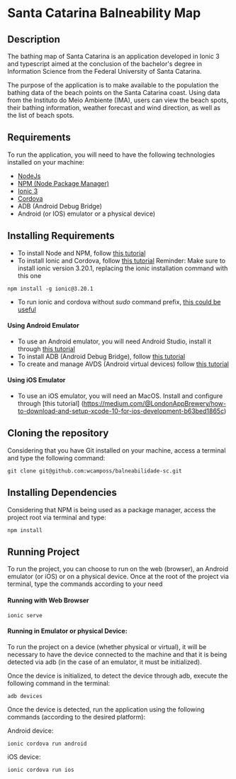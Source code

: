# Santa Catarina Balneability Map

## Description

The bathing map of Santa Catarina is an application developed in Ionic 3 and typescript aimed at the conclusion of the bachelor's degree in Information Science from the Federal University of Santa Catarina.

The purpose of the application is to make available to the population the bathing data of the beach points on the Santa Catarina coast. Using data from the Instituto do Meio Ambiente (IMA), users can view the beach spots, their bathing information, weather forecast and wind direction, as well as the list of beach spots.

## Requirements

To run the application, you will need to have the following technologies installed on your machine:
- [NodeJs](https://nodejs.org/en/)
- [NPM (Node Package Manager)](https://www.npmjs.com/)
- [Ionic 3](https://ionicframework.com/docs)
- [Cordova](https://cordova.apache.org/)
- ADB (Android Debug Bridge)
- Android (or IOS) emulator or a physical device)

## Installing Requirements

- To install Node and NPM, follow [this tutorial](https://docs.npmjs.com/downloading-and-installing-node-js-and-npm)
- To install Ionic and Cordova, follow [this tutorial](https://ionicframework.com/docs/v1/guide/installation.html)
Reminder: Make sure to install ionic version 3.20.1, replacing the ionic installation command with this one
```
npm install -g ionic@3.20.1
```
- To run ionic and cordova without *sudo* command prefix, [this could be useful](https://docs.npmjs.com/resolving-eacces-permissions-errors-when-installing-packages-globally)

#### Using Android Emulator

- To use an Android emulator, you will need Android Studio, install it through [this tutorial](https://developer.android.com/studio/install)
- To install ADB (Android Debug Bridge), follow [this tutorial](https://developer.android.com/studio/command-line/adb?hl=pt-br)
- To create and manage AVDS (Android virtual devices) follow [this tutorial](https://developer.android.com/studio/run/managing-avds)

#### Using iOS Emulator

- To use an iOS emulator, you will need an MacOS. Install and configure through [this tutorial] (https://medium.com/@LondonAppBrewery/how-to-download-and-setup-xcode-10-for-ios-development-b63bed1865c)

## Cloning the repository

Considering that you have Git installed on your machine, access a terminal and type the following command:

```
git clone git@github.com:wcamposs/balneabilidade-sc.git
```

## Installing Dependencies

Considering that NPM is being used as a package manager, access the project root via terminal and type:

```
npm install
```

## Running Project

To run the project, you can choose to run on the web (browser), an Android emulator (or iOS) or on a physical device. Once at the root of the project via terminal, type the commands according to your need

#### Running with Web Browser

```
ionic serve
``` 

#### Running in Emulator or physical Device:

To run the project on a device (whether physical or virtual), it will be necessary to have the device connected to the machine and that it is being detected via adb (in the case of an emulator, it must be initialized).

Once the device is initialized, to detect the device through adb, execute the following command in the terminal:

```
adb devices
```

Once the device is detected, run the application using the following commands (according to the desired platform):

Android device:
```
ionic cordova run android
```

iOS device:

```
ionic cordova run ios
```

